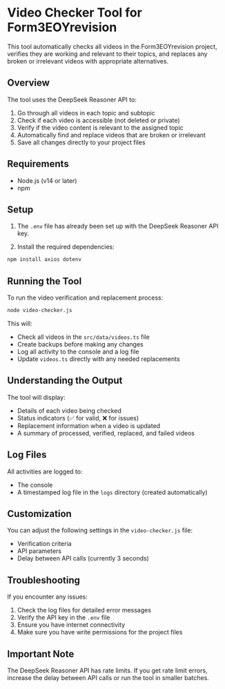# Video Checker Tool for Form3EOYrevision

This tool automatically checks all videos in the Form3EOYrevision project, verifies they are working and relevant to their topics, and replaces any broken or irrelevant videos with appropriate alternatives.

## Overview

The tool uses the DeepSeek Reasoner API to:

1. Go through all videos in each topic and subtopic
2. Check if each video is accessible (not deleted or private)
3. Verify if the video content is relevant to the assigned topic
4. Automatically find and replace videos that are broken or irrelevant
5. Save all changes directly to your project files

## Requirements

- Node.js (v14 or later)
- npm

## Setup

1. The `.env` file has already been set up with the DeepSeek Reasoner API key.

2. Install the required dependencies:

```bash
npm install axios dotenv
```

## Running the Tool

To run the video verification and replacement process:

```bash
node video-checker.js
```

This will:
- Check all videos in the `src/data/videos.ts` file
- Create backups before making any changes
- Log all activity to the console and a log file
- Update `videos.ts` directly with any needed replacements

## Understanding the Output

The tool will display:
- Details of each video being checked
- Status indicators (✅ for valid, ❌ for issues)
- Replacement information when a video is updated
- A summary of processed, verified, replaced, and failed videos

## Log Files

All activities are logged to:
- The console
- A timestamped log file in the `logs` directory (created automatically)

## Customization

You can adjust the following settings in the `video-checker.js` file:

- Verification criteria
- API parameters
- Delay between API calls (currently 3 seconds)

## Troubleshooting

If you encounter any issues:

1. Check the log files for detailed error messages
2. Verify the API key in the `.env` file
3. Ensure you have internet connectivity
4. Make sure you have write permissions for the project files

## Important Note

The DeepSeek Reasoner API has rate limits. If you get rate limit errors, increase the delay between API calls or run the tool in smaller batches.
